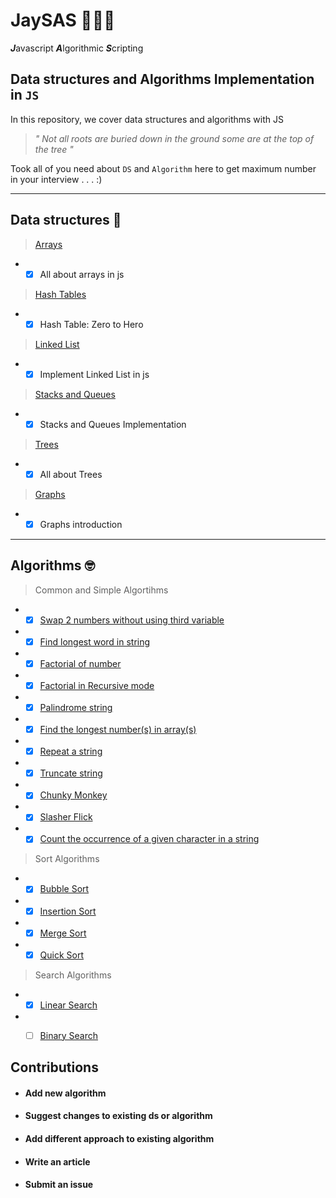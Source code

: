 # JaySAS 👨‍💻🔥
***J***avascript ***A***lgorithmic ***S***cripting  
   
   
## Data structures and Algorithms Implementation in ``JS ``
   
In this repository, we cover data structures and algorithms with JS

> *" Not all roots are buried down in the ground some are at the top of the tree "*

Took all of you need about `DS` and `Algorithm` here to get maximum number in your interview . . . :)

   
   
***  
## Data structures :floppy_disk:
>  [Arrays](Data-Structures/Arrays)
* - [x] All about arrays in js

>  [Hash Tables](Data-Structures/Hash-Tables)
* - [x] Hash Table: Zero to Hero

>  [Linked List](Data-Structures/Linked-List)
* - [x] Implement Linked List in js

>  [Stacks and Queues](Data-Structures/Stacks-and-Queues)
* - [x] Stacks and Queues Implementation

>  [Trees](Data-Structures/Trees)
* - [x] All about Trees

>  [Graphs](Data-Structures/Graphs)
* - [x] Graphs introduction

*** 

## Algorithms :nerd_face:   

>  Common and Simple Algortihms
* - [x] [Swap 2 numbers without using third variable](Algorithms/Basic/swap.js)
* - [x] [Find longest word in string](Algorithms/Basic/find-the-longest-word-in-string.js)
* - [x] [Factorial of number](Algorithms/Basic/factorial-of-number.js)
* - [x] [Factorial in Recursive mode](Algorithms/Basic/fibonacci.js)
* - [x] [Palindrome string](Algorithms/Basic/palindrome.js)
* - [x] [Find the longest number(s) in array(s)](Algorithms/Basic/return-largest-number-in-array.js)
* - [x] [Repeat a string](Algorithms/Basic/repeat-string.js)
* - [x] [Truncate string](Algorithms/Basic/truncate-string.js)
* - [x] [Chunky Monkey](Algorithms/Intermed/chunky-monkey.js)
* - [x] [Slasher Flick](Algorithms/Basic/slasher-flick.js)  
* - [x] [Count the occurrence of a given character in a string](Algorithms/Basic/character-in-string.js)
>  Sort Algorithms
* - [x] [Bubble Sort](Algorithms/Intermed/sort-algorithms/bubble-sort.js)
* - [x] [Insertion Sort](Algorithms/Intermed/sort-algorithms/insertion-sort.js)
* - [x] [Merge Sort](Algorithms/Intermed/sort-algorithms/merge-sort.js)
* - [x] [Quick Sort](Algorithms/Intermed/sort-algorithms/quick-sort.js)

>  Search Algorithms
* - [x] [Linear Search](Algorithms/Intermed/search-algorithms/linear-search.js)
* - [ ] [Binary Search](Algorithms/Intermed/search-algorithms/binary-search.js)


## Contributions
* #### Add new algorithm
* #### Suggest changes to existing ds or algorithm
* #### Add different approach to existing algorithm
* #### Write an article
* #### Submit an issue
